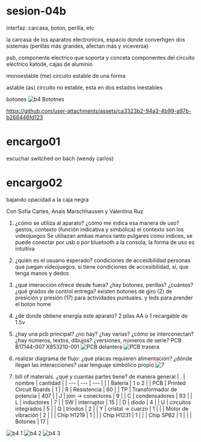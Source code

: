 # sesion-04b
interfaz: carcasa, boton, perilla, etc 

la carcasa de los aparatos electronicos, espacio donde converhgen dos sistemas
(perillas más grandes, afectan más y viceversa)

psb, componente electrico que soporta y conceta componentes del circuito eléctrico
katode, cajas de aluminio

monoestable (me) circuito estable de una forma 

astable (as) circuito no estable, esta en dos estados inestables

botones 
![b4 Bototnes](https://github.com/user-attachments/assets/3a9d1212-3721-4696-ab89-4ca9f6a9cc76)



https://github.com/user-attachments/assets/ca3323b2-94a3-4b99-a97b-b266446fd123


# encargo01
escuchar switched on bach (wendy carlos)
# encargo02
bajando opacidad a la caja negra

Con Sofía Cartes, Anais Marschhausen y Valentina Ruz

1. ¿cómo se utiliza al aparato? ¿cómo me indica esa manera de uso? gestos, contexto (función indicativa y simbólica)
el contexto son los videojuegos
Se utiliazan ambas manos tanto pulgares como indices, se puede conectar por usb o por bluetooth a la consola, la forma de uso es intuitiva  

2. ¿quién es el usuario esperado? condiciones de accesibilidad
personas que juegan videojuegos, si tiene condiciones de accesibilidad, sí, que tenga manos y dedos 

3. ¿qué interacción ofrece desde fuera? ¿hay botones, perillas? ¿cuántos? ¿qué grados de control entrega? 
existen botones de giro (2) de presición y presión (17) para actividades puntuales.
y leds para prender el boton home

4. ¿de donde obtiene energía este aparato?
2 pilas AA o 1 recargable de 1.5v

5. ¿hay una pcb principal? ¿no hay? ¿hay varias? ¿cómo se interconectan?  ¿hay números, textos, dibujos? ¿versiones, números de serie?
PCB B17144-007
X853210-001
![PCB delantera](https://github.com/user-attachments/assets/aece1063-5b28-4ab4-a934-2a38049a9f9f)
![PCB trasera](https://github.com/user-attachments/assets/05a16562-3888-4a9a-9fc6-9b42ce337a90)

6. realizar diagrama de flujo: ¿qué placas requieren alimentación? ¿dónde llegan las interacciones? usar lenguaje simbólico propio
![7](https://github.com/user-attachments/assets/35ce419e-e090-4e9b-9351-fdb7db78ace7)

7. bill of materials. ¿qué y cuantas partes tiene? de manera general
|  .  |  nombre  |  cantidad  |
| --- | --- | --- |
|  | Batería | 1 o 2 |
| PCB | Printed Circuit Boards | 1 |
| R | Resistencia | 60 |
| TP | Transformador de potencia | 407 |
| J | join -> conectores | 9 |
| C | condensadores | 93 | 
| L | inductores | 7 | 
| SW | interruptor | 15 |
| D | diodo | 4 |
| U | circuitos integrados | 5 |
| Q | triodos | 2 |
| Y | cristal  -> cuarzo | 1 |
|  | Motor de vibración | 2 |
|  | Chip H1219 | 1 |
|  | Chip H1231 | 1 |
|  | Chip SPB2 | 1 | 
|  | Botones | 17 | 

![b4 1](https://github.com/user-attachments/assets/d8938295-3a01-4693-ae6e-ba2b0b229bec)
![b4 2](https://github.com/user-attachments/assets/126a086e-f363-4bc1-a857-84bbac935259)
![b4 3](https://github.com/user-attachments/assets/b55cd326-be48-427c-af47-0f7a3b631f99)

